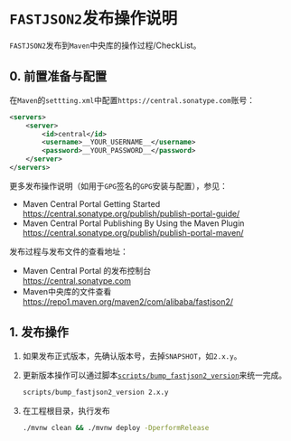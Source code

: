 # `FASTJSON2`发布操作说明

`FASTJSON2`发布到`Maven`中央库的操作过程/CheckList。

## 0. 前置准备与配置

在`Maven`的`settting.xml`中配置`https://central.sonatype.com`账号：

```xml
<servers>
    <server>
        <id>central</id>
        <username>__YOUR_USERNAME__</username>
        <password>__YOUR_PASSWORD__</password>
    </server>
</servers>
```

更多发布操作说明（如用于`GPG`签名的`GPG`安装与配置），参见：

- Maven Central Portal Getting Started
  https://central.sonatype.org/publish/publish-portal-guide/
- Maven Central Portal Publishing By Using the Maven Plugin
  https://central.sonatype.org/publish/publish-portal-maven/

发布过程与发布文件的查看地址：

- Maven Central Portal 的发布控制台  
  https://central.sonatype.com
- Maven中央库的文件查看  
  https://repo1.maven.org/maven2/com/alibaba/fastjson2/


## 1. 发布操作

1. 如果发布正式版本，先确认版本号，去掉`SNAPSHOT`，如`2.x.y`。
1. 更新版本操作可以通过脚本[`scripts/bump_fastjson2_version`](../scripts/bump_fastjson2_version)来统一完成。

    ```bash
    scripts/bump_fastjson2_version 2.x.y
    ```
1. 在工程根目录，执行发布

    ```bash
    ./mvnw clean && ./mvnw deploy -DperformRelease
    ```
